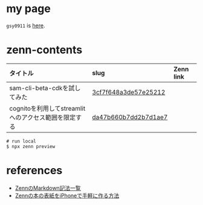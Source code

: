 # my page

`gsy0911` is [here](https://zenn.dev/gsy0911).

# zenn-contents

| タイトル | slug | Zenn link |
|:---|:---|:---|
| sam-cli-beta-cdkを試してみた | [3cf7f648a3de57e25212](./articles/3cf7f648a3de57e25212.md) |  |
| cognitoを利用してstreamlitへのアクセス範囲を限定する | [da47b660b7dd2b7d1ae7](./articles/da47b660b7dd2b7d1ae7.md) |  |

```shell
# run local
$ npx zenn preview
```

# references

- [ZennのMarkdown記法一覧](https://zenn.dev/zenn/articles/markdown-guide)
- [Zennの本の表紙をiPhoneで手軽に作る方法](https://zenn.dev/karaage0703/articles/a8dd96401f8f70)